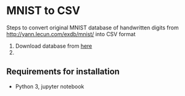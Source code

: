 # MNIST to CSV

Steps to convert original MNIST database of handwritten digits from http://yann.lecun.com/exdb/mnist/ into CSV format

1. Download database from [here](http://yann.lecun.com/exdb/mnist/)
2.

## **Requirements for installation**
- Python 3, jupyter notebook
<br><br>
